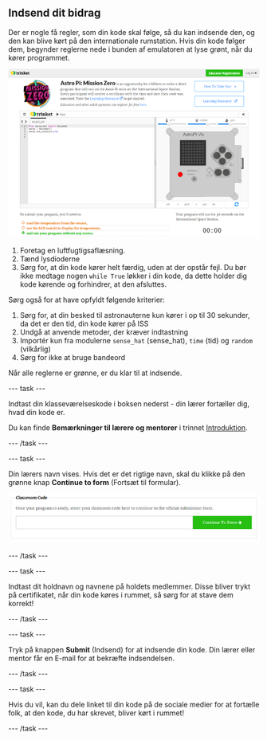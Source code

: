 ## Indsend dit bidrag

Der er nogle få regler, som din kode skal følge, så du kan indsende den, og den kan blive kørt på den internationale rumstation. Hvis din kode følger dem, begynder reglerne nede i bunden af emulatoren at lyse grønt, når du kører programmet.

![Validering](images/validation.png)

1. Foretag en luftfugtigsaflæsning.
2. Tænd lysdioderne
3. Sørg for, at din kode kører helt færdig, uden at der opstår fejl. Du bør ikke medtage nogen `while True` løkker i din kode, da dette holder dig kode kørende og forhindrer, at den afsluttes.

Sørg også for at have opfyldt følgende kriterier:

1. Sørg for, at din besked til astronauterne kun kører i op til 30 sekunder, da det er den tid, din kode kører på ISS
2. Undgå at anvende metoder, der kræver indtastning
3. Importér kun fra modulerne `sense_hat` (sense_hat), `time` (tid) og `random` (vilkårlig)
4. Sørg for ikke at bruge bandeord

Når alle reglerne er grønne, er du klar til at indsende.

--- task ---

Indtast din klasseværelseskode i boksen nederst - din lærer fortæller dig, hvad din kode er.

Du kan finde **Bemærkninger til lærere og mentorer** i trinnet [Introduktion](https://projects.raspberrypi.org/da-DK/projects/astro-pi-mission-zero/1).

--- /task ---

--- task ---

Din lærers navn vises. Hvis det er det rigtige navn, skal du klikke på den grønne knap **Continue to form** (Fortsæt til formular).

![Fortsæt til formular](images/continue-to-form.png)

--- /task ---

--- task ---

Indtast dit holdnavn og navnene på holdets medlemmer. Disse bliver trykt på certifikatet, når din kode køres i rummet, så sørg for at stave dem korrekt!

--- /task ---

--- task ---

Tryk på knappen **Submit** (Indsend) for at indsende din kode. Din lærer eller mentor får en E-mail for at bekræfte indsendelsen.

--- /task ---

--- task ---

Hvis du vil, kan du dele linket til din kode på de sociale medier for at fortælle folk, at den kode, du har skrevet, bliver kørt i rummet!

--- /task ---